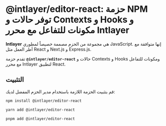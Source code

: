 # @intlayer/editor-react: حزمة NPM توفر حالات و Contexts و Hooks و مكونات للتفاعل مع محرر Intlayer

**Intlayer** هي مجموعة من الحزم مصممة خصيصاً لمطوري JavaScript. إنها متوافقة مع أطر العمل مثل React و Next.js و Express.js.

تقدم حزمة **`@intlayer/editor-react`** حالات و Contexts و Hooks ومكونات للتفاعل مع محرر Intlayer لتطبيق React.

## التثبيت

قم بتثبيت الحزمة اللازمة باستخدام مدير الحزم المفضل لديك:

```bash
npm install @intlayer/editor-react
```

```bash
yarn add @intlayer/editor-react
```

```bash
pnpm add @intlayer/editor-react
```
